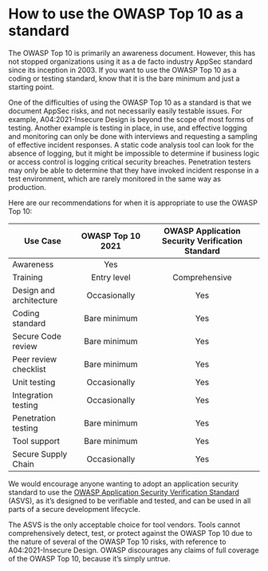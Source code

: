 # How to use the OWASP Top 10 as a standard

The OWASP Top 10 is primarily an awareness document. However, this has
not stopped organizations using it as a de facto industry AppSec
standard since its inception in 2003. If you want to use the OWASP Top
10 as a coding or testing standard, know that it is the bare minimum and
just a starting point.

One of the difficulties of using the OWASP Top 10 as a standard is that
we document AppSec risks, and not necessarily easily testable issues.
For example, A04:2021-Insecure Design is beyond the scope of most forms
of testing. Another example is testing in place, in use, and effective
logging and monitoring can only be done with interviews and requesting a
sampling of effective incident responses. A static code analysis tool
can look for the absence of logging, but it might be impossible to
determine if business logic or access control is logging critical
security breaches. Penetration testers may only be able to determine
that they have invoked incident response in a test environment, which
are rarely monitored in the same way as production.

Here are our recommendations for when it is appropriate to use the OWASP
Top 10:

| Use Case                | OWASP Top 10 2021 | OWASP Application Security Verification Standard |
|-------------------------|:-------------------:|:--------------------------------------------------:|
| Awareness               | Yes               |                                                  |
| Training                | Entry level       | Comprehensive                                    |
| Design and architecture | Occasionally      | Yes                                              |
| Coding standard         | Bare minimum      | Yes                                              |
| Secure Code review      | Bare minimum      | Yes                                              |
| Peer review checklist   | Bare minimum      | Yes                                              |
| Unit testing            | Occasionally      | Yes                                              |
| Integration testing     | Occasionally      | Yes                                              |
| Penetration testing     | Bare minimum      | Yes                                              |
| Tool support            | Bare minimum      | Yes                                              |
| Secure Supply Chain     | Occasionally      | Yes                                              |

We would encourage anyone wanting to adopt an application security
standard to use the [OWASP Application Security Verification Standard](https://owasp.org/www-project-application-security-verification-standard/)
(ASVS), as it’s designed to be verifiable and tested, and can be used in
all parts of a secure development lifecycle.

The ASVS is the only acceptable choice for tool vendors. Tools cannot
comprehensively detect, test, or protect against the OWASP Top 10 due to
the nature of several of the OWASP Top 10 risks, with reference to
A04:2021-Insecure Design. OWASP discourages any claims of full coverage
of the OWASP Top 10, because it’s simply untrue.

